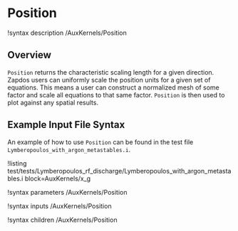 # Position

!syntax description /AuxKernels/Position

## Overview

`Position` returns the characteristic scaling length for a given direction. Zapdos
users can uniformly scale the position units for a given set of equations. This means
a user can construct a normalized mesh of some factor and scale all equations to
that same factor. `Position` is then used to plot against any spatial results.

## Example Input File Syntax

An example of how to use `Position` can be found in the
test file `Lymberopoulos_with_argon_metastables.i`.

!listing test/tests/Lymberopoulos_rf_discharge/Lymberopoulos_with_argon_metastables.i block=AuxKernels/x_g

!syntax parameters /AuxKernels/Position

!syntax inputs /AuxKernels/Position

!syntax children /AuxKernels/Position

